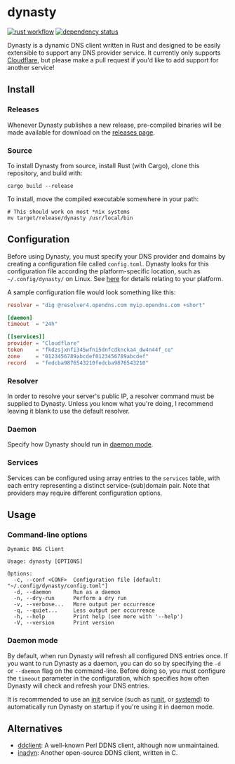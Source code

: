 <div class="oranda-hide">

# dynasty

[![rust workflow][ci.rust.badge]][ci.rust.hyper]
[![dependency status][deps.badge]][deps.hyper]

</div>

Dynasty is a dynamic DNS client written in Rust and designed to be easily
extensible to support any DNS provider service. It currently only supports
[Cloudflare][cloudflare], but please make a pull request if you'd like to add
support for another service!

## Install

### Releases

Whenever Dynasty publishes a new release, pre-compiled binaries will be made
available for download on the [releases page][releases].

### Source

To install Dynasty from source, install Rust (with Cargo), clone this
repository, and build with:

```shell
cargo build --release
```

To install, move the compiled executable somewhere in your path:

```shell
# This should work on most *nix systems
mv target/release/dynasty /usr/local/bin
```

## Configuration

Before using Dynasty, you must specify your DNS provider and domains by creating
a configuration file called `config.toml`. Dynasty looks for this configuration
file according the platform-specific location, such as `~/.config/dynasty/` on
Linux. See [here][dirs] for details relating to your platform.

A sample configuration file would look something like this:

```toml
resolver = "dig @resolver4.opendns.com myip.opendns.com +short"

[daemon]
timeout  = "24h"

[[services]]
provider = "Cloudflare"
token    = "fkdzsjxnfi345wfni5dnfcdkncka4_dw4n44f_ce"
zone     = "0123456789abcdef0123456789abcdef"
record   = "fedcba9876543210fedcba9876543210"
```

### Resolver

In order to resolve your server's public IP, a resolver command must be supplied
to Dynasty. Unless you know what you're doing, I recommend leaving it blank to
use the default resolver.

### Daemon

Specify how Dynasty should run in [daemon mode](#daemon-mode).

### Services

Services can be configured using array entries to the `services` table, with
each entry representing a distinct service-(sub)domain pair. Note that providers
may require different configuration options.

## Usage

### Command-line options

```
Dynamic DNS Client

Usage: dynasty [OPTIONS]

Options:
  -c, --conf <CONF>  Configuration file [default: "~/.config/dynasty/config.toml"]
  -d, --daemon       Run as a daemon
  -n, --dry-run      Perform a dry run
  -v, --verbose...   More output per occurrence
  -q, --quiet...     Less output per occurrence
  -h, --help         Print help (see more with '--help')
  -V, --version      Print version
```

### Daemon mode

By default, when run Dynasty will refresh all configured DNS entries once. If
you want to run Dynasty as a daemon, you can do so by specifying the `-d` or
`--daemon` flag on the command-line. Before doing so, you must configure the
`timeout` parameter in the configuration, which specifies how often Dynasty
will check and refresh your DNS entries.

It is recommended to use an [init] service (such as [runit], or [systemd]) to
automatically run Dynasty on startup if you're using it in daemon mode.

## Alternatives

- [ddclient]: A well-known Perl DDNS client, although now unmaintained.
- [inadyn]:   Another open-source DDNS client, written in C.

<!-- Reference-style links -->
[cloudflare]: https://www.cloudflare.com
[ddclient]:   https://ddclient.net
[dirs]:       https://docs.rs/dirs/latest/dirs/fn.config_dir.html
[inadyn]:     https://github.com/troglobit/inadyn
[init]:       https://en.wikipedia.org/wiki/Init
[releases]:   https://github.com/kaplanz/dynasty/releases
[runit]:      http://smarden.org/runit/
[systemd]:    https://systemd.io

<!-- Reference-style badges -->
[ci.rust.badge]: /../../actions/workflows/rust.yml/badge.svg
[ci.rust.hyper]: /../../actions/workflows/rust.yml
[deps.badge]:    https://deps.rs/repo/github/kaplanz/dynasty/status.svg
[deps.hyper]:    https://deps.rs/repo/github/kaplanz/dynasty
